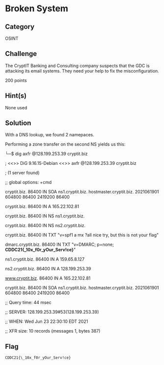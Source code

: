 # Broken System

## Category

OSINT

## Challenge

The CryptIT Banking and Consulting company suspects that the GDC is attacking its email systems. They need your help to fix the misconfiguration.

200 points

## Hint(s)

None used

## Solution

With a DNS lookup, we found 2 namepaces.

Performing a zone transfer on the second NS yields us this:

└─$ dig axfr @128.199.253.39 cryptit.biz

; <<>> DiG 9.16.15-Debian <<>> axfr @128.199.253.39 cryptit.biz

; (1 server found)

;; global options: +cmd

cryptit.biz. 86400 IN SOA ns1.cryptit.biz. hostmaster.cryptit.biz. 2021061901 604800 86400 2419200 86400

cryptit.biz. 86400 IN A 165.22.102.81

cryptit.biz. 86400 IN NS ns1.cryptit.biz.

cryptit.biz. 86400 IN NS ns2.cryptit.biz.

cryptit.biz. 86400 IN TXT "v=spf1 a mx ?all nice try, but this is not your flag"

dmarc.cryptit.biz. 86400 IN TXT "v=DMARC; p=none; <strong>CDDC21{\_10x_f0r_yOur_Serv!ce}</strong>"

ns1.cryptit.biz. 86400 IN A 159.65.8.127

ns2.cryptit.biz. 86400 IN A 128.199.253.39

www.cryptit.biz. 86400 IN A 165.22.102.81

cryptit.biz. 86400 IN SOA ns1.cryptit.biz. hostmaster.cryptit.biz. 2021061901 604800 86400 2419200 86400

;; Query time: 44 msec

;; SERVER: 128.199.253.39#53(128.199.253.39)

;; WHEN: Wed Jun 23 22:30:10 EDT 2021

;; XFR size: 10 records (messages 1, bytes 387)

## Flag

    CDDC21{\_10x_f0r_yOur_Serv!ce}
